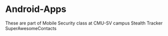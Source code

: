 # Android-Apps
These are part of Mobile Security class at CMU-SV campus
Stealth Tracker
SuperAwesomeContacts

